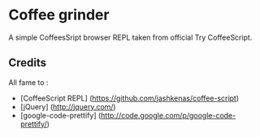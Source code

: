 Coffee grinder
==============

A simple CoffeesSript browser REPL taken from official Try CoffeeScript.

Credits
-------

All fame to :

* [CoffeeScript REPL] (https://github.com/jashkenas/coffee-script)
* [jQuery] (http://jquery.com/)
* [google-code-prettify] (http://code.google.com/p/google-code-prettify/)
